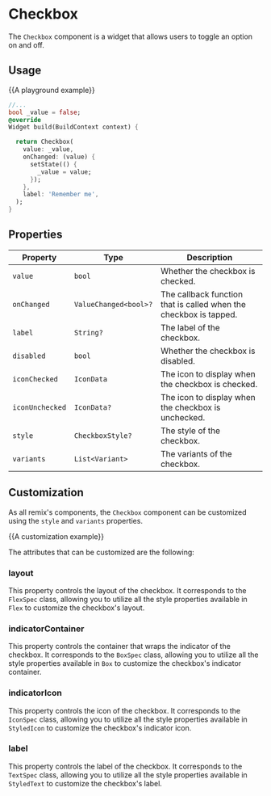 # Checkbox

The `Checkbox` component is a widget that allows users to toggle an option on and off.

## Usage

{{A playground example}}

```dart
//...
bool _value = false;
@override
Widget build(BuildContext context) {

  return Checkbox(
    value: _value,
    onChanged: (value) {
      setState(() {
        _value = value;
      });
    },
    label: 'Remember me',
  );
}
```

## Properties

| Property | Type | Description |
| -------- | -------- | -------- |
| `value` | `bool` | Whether the checkbox is checked. |
| `onChanged` | `ValueChanged<bool>?` | The callback function that is called when the checkbox is tapped. |
| `label` | `String?` | The label of the checkbox. |
| `disabled` | `bool` | Whether the checkbox is disabled. |
| `iconChecked` | `IconData` | The icon to display when the checkbox is checked. |
| `iconUnchecked` | `IconData?` | The icon to display when the checkbox is unchecked. |
| `style` | `CheckboxStyle?` | The style of the checkbox. |
| `variants` | `List<Variant>` | The variants of the checkbox. |

## Customization
As all remix's components, the `Checkbox` component can be customized using the `style` and `variants` properties.

{{A customization example}}

The attributes that can be customized are the following:

### layout
This property controls the layout of the checkbox. It corresponds to the `FlexSpec` class, allowing you to utilize all the style properties available in `Flex` to customize the checkbox's layout.

### indicatorContainer
This property controls the container that wraps the indicator of the checkbox. It corresponds to the `BoxSpec` class, allowing you to utilize all the style properties available in `Box` to customize the checkbox's indicator container.

### indicatorIcon
This property controls the icon of the checkbox. It corresponds to the `IconSpec` class, allowing you to utilize all the style properties available in `StyledIcon` to customize the checkbox's indicator icon.

### label
This property controls the label of the checkbox. It corresponds to the `TextSpec` class, allowing you to utilize all the style properties available in `StyledText` to customize the checkbox's label.
